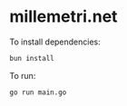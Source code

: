 # millemetri.net

To install dependencies:

```bash
bun install
```

To run:

```bash
go run main.go
```

